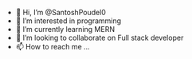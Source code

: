 - 👋 Hi, I’m @SantoshPoudel0
- 👀 I’m interested in programming
- 🌱 I’m currently learning MERN
- 💞️ I’m looking to collaborate on Full stack developer
- 📫 How to reach me ...

<!---
SantoshPoudel0/SantoshPoudel0 is a ✨ special ✨ repository because its `README.md` (this file) appears on your GitHub profile.
You can click the Preview link to take a look at your changes.
--->
